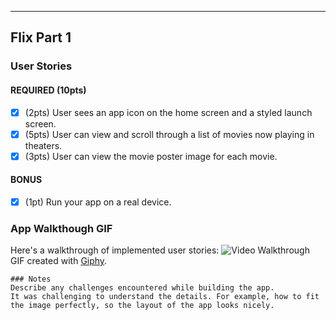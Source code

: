 ---
## Flix Part 1
### User Stories
#### REQUIRED (10pts)
- [x] (2pts) User sees an app icon on the home screen and a styled launch screen.
- [x] (5pts) User can view and scroll through a list of movies now playing in theaters.
- [x] (3pts) User can view the movie poster image for each movie.
#### BONUS
- [x] (1pt) Run your app on a real device.
### App Walkthough GIF
Here's a walkthrough of implemented user stories:
<img src='https://media.giphy.com/media/1YhagrzpLVWwbNQGRC/200w_d.gif' title='Video Walkthrough' width='' alt='Video Walkthrough' />
	GIF created with [Giphy](https://giphy.com).
	
	### Notes
	Describe any challenges encountered while building the app.
	It was challenging to understand the details. For example, how to fit the image perfectly, so the layout of the app looks nicely.
